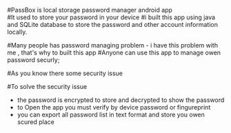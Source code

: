 
#PassBox is local storage password manager android app  
#It used to store your password in your device 
#i built this app using java and SQLite database to store the password and other account information locally.

#Many people has password managing problem - i have this problem with me , that's why to built this app 
#Anyone can use this app to manage owen password securly;

#As you know there some security issue

#To solve the security issue 
 - the password is encrypted to store and decrypted to show the password 
 - to Open the app you must verify by device password or fingureprint
 - you can export all password list in text format and store you owen scured place 
